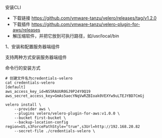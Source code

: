 安装CLI
- 下载链接 https://github.com/vmware-tanzu/velero/releases/tag/v1.2.0
- 下载插件 https://github.com/vmware-tanzu/velero-plugin-for-aws/releases
- 解压缩软件，并把它放到可执行路径，如/usr/local/bin

1、安装和配置服务器端组件

支持两种方式安装服务器端组件

命令行的安装方式
```
# 创建文件名为credentials-velero
cat credentials-velero
[default]
aws_access_key_id=NS5RAUUR0GJ9P24Y0Q19
aws_secret_access_key=GmAs5aecYNqVwRZBIoak0VEXYw9uLTEJYBD7CmGj
```

```
velero install \
    --provider aws \
    --plugins velero/velero-plugin-for-aws:v1.0.0 \
    --bucket first-bucket \
    --backup-location-config region=US,s3ForcePathStyle="true",s3Url=http://192.168.20.82
    --secret-file ./credentials-velero \
     

```

